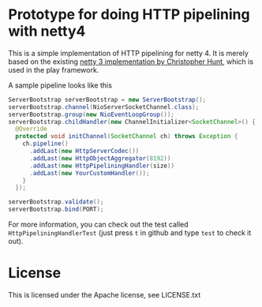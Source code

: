 # Prototype for doing HTTP pipelining with netty4

This is a simple implementation of HTTP pipelining for netty 4. It is merely based on the existing [netty 3 implementation by Christopher Hunt](https://github.com/typesafehub/netty-http-pipelining), which is used in the play framework.

A sample pipeline looks like this

```java
ServerBootstrap serverBootstrap = new ServerBootstrap();
serverBootstrap.channel(NioServerSocketChannel.class);
serverBootstrap.group(new NioEventLoopGroup());
serverBootstrap.childHandler(new ChannelInitializer<SocketChannel>() {
  @Override
  protected void initChannel(SocketChannel ch) throws Exception {
    ch.pipeline()
      .addLast(new HttpServerCodec())
      .addLast(new HttpObjectAggregator(8192))
      .addLast(new HttpPipeliningHandler(size))
      .addLast(new YourCustomHandler());
    }
  });

serverBootstrap.validate();
serverBootstrap.bind(PORT);
```

For more information, you can check out the test called `HttpPipeliningHandlerTest` (just press `t` in github and type `test` to check it out).

# License

This is licensed under the Apache license, see LICENSE.txt
